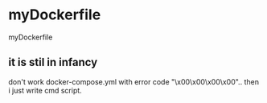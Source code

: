 # myDockerfile
myDockerfile

## it is stil in infancy

don't work docker-compose.yml with error code "\x00\x00\x00\x00"..
then i just write cmd script.